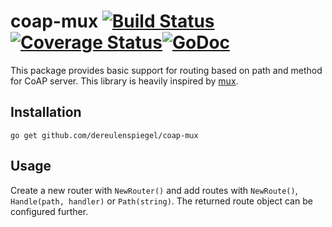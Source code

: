 # coap-mux [![Build Status](https://travis-ci.org/dereulenspiegel/coap-mux.svg)](https://travis-ci.org/dereulenspiegel/coap-mux) [![Coverage Status](https://coveralls.io/repos/dereulenspiegel/coap-mux/badge.svg?branch=master&service=github)](https://coveralls.io/github/dereulenspiegel/coap-mux?branch=master)[![GoDoc](https://godoc.org/github.com/olebedev/config?status.png)](https://godoc.org/github.com/dereulenspiegel/coap-mux)

This package provides basic support for routing based on path and method for
CoAP server. This library is heavily inspired by [mux](https://github.com/gorilla/mux).

## Installation

`go get github.com/dereulenspiegel/coap-mux`

## Usage

Create a new router with `NewRouter()` and add routes with `NewRoute()`,
`Handle(path, handler)` or `Path(string)`. The returned route object can be
configured further.
